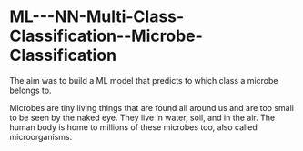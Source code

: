 # ML---NN-Multi-Class-Classification--Microbe-Classification

The aim was to build a ML model that predicts to which class a microbe belongs to.

Microbes are tiny living things that are found all around us and are too small to be seen by the naked eye. They live in water, soil, and in the air. The human body is home to millions of these microbes too, also called microorganisms.

 
